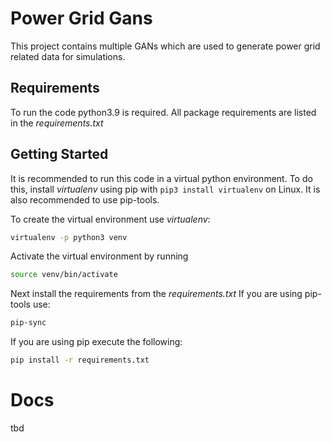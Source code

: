 # Power Grid Gans
This project contains multiple GANs which are used to generate power grid related data for simulations.

## Requirements
To run the code python3.9 is required. All package requirements are listed in
the *requirements.txt*

## Getting Started
It is recommended to run this code in a virtual python environment. To do this,
install *virtualenv* using pip with `pip3 install virtualenv` on Linux.
It is also recommended to use pip-tools.

To create the virtual environment use *virtualenv*:
```bash
virtualenv -p python3 venv
```

Activate the virtual environment by running
```bash
source venv/bin/activate
```

Next install the requirements from the *requirements.txt*
If you are using pip-tools use:
```bash
pip-sync
```

If you are using pip execute the following:
```bash
pip install -r requirements.txt
```
# Docs
tbd
